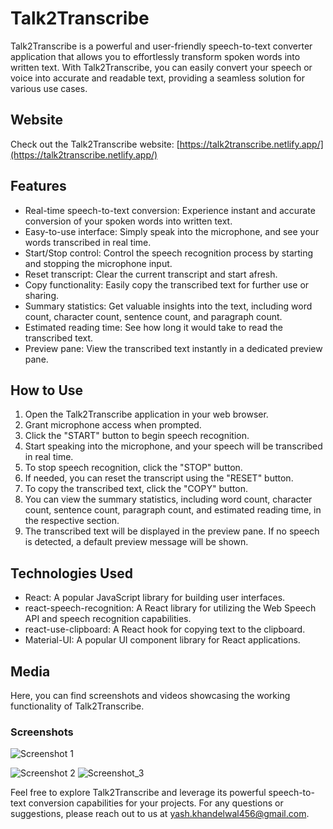 # Talk2Transcribe

Talk2Transcribe is a powerful and user-friendly speech-to-text converter application that allows you to effortlessly transform spoken words into written text. With Talk2Transcribe, you can easily convert your speech or voice into accurate and readable text, providing a seamless solution for various use cases.

## Website

Check out the Talk2Transcribe website: [https://talk2transcribe.netlify.app/](https://talk2transcribe.netlify.app/)

## Features

- Real-time speech-to-text conversion: Experience instant and accurate conversion of your spoken words into written text.
- Easy-to-use interface: Simply speak into the microphone, and see your words transcribed in real time.
- Start/Stop control: Control the speech recognition process by starting and stopping the microphone input.
- Reset transcript: Clear the current transcript and start afresh.
- Copy functionality: Easily copy the transcribed text for further use or sharing.
- Summary statistics: Get valuable insights into the text, including word count, character count, sentence count, and paragraph count.
- Estimated reading time: See how long it would take to read the transcribed text.
- Preview pane: View the transcribed text instantly in a dedicated preview pane.

## How to Use

1. Open the Talk2Transcribe application in your web browser.
2. Grant microphone access when prompted.
3. Click the "START" button to begin speech recognition.
4. Start speaking into the microphone, and your speech will be transcribed in real time.
5. To stop speech recognition, click the "STOP" button.
6. If needed, you can reset the transcript using the "RESET" button.
7. To copy the transcribed text, click the "COPY" button.
8. You can view the summary statistics, including word count, character count, sentence count, paragraph count, and estimated reading time, in the respective section.
9. The transcribed text will be displayed in the preview pane. If no speech is detected, a default preview message will be shown.

## Technologies Used

- React: A popular JavaScript library for building user interfaces.
- react-speech-recognition: A React library for utilizing the Web Speech API and speech recognition capabilities.
- react-use-clipboard: A React hook for copying text to the clipboard.
- Material-UI: A popular UI component library for React applications.

## Media

Here, you can find screenshots and videos showcasing the working functionality of Talk2Transcribe.

### Screenshots

![Screenshot 1](![image](https://github.com/yashkhandelwal2203/Talk2Transcribe/assets/84733088/ca7c28c1-345b-403f-9d3f-5d788cc62f3f))


![Screenshot 2](![image](https://github.com/yashkhandelwal2203/Talk2Transcribe/assets/84733088/fc1bb839-61be-4b6a-b9f4-081bc764b348))
![Screenshot_3](![image](https://github.com/yashkhandelwal2203/Talk2Transcribe/assets/84733088/a31a2b7c-af3e-4dc4-89c9-cf892b718afa))



Feel free to explore Talk2Transcribe and leverage its powerful speech-to-text conversion capabilities for your projects. For any questions or suggestions, please reach out to us at [yash.khandelwal456@gmail.com](mailto:yash.khandelwal456@gmail.com).










